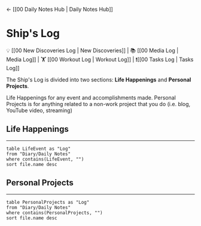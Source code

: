 <- [[00 Daily Notes Hub | Daily Notes Hub]]


# Ship's Log
💡 [[00 New Discoveries Log | New Discoveries]] | 📚 [[00 Media Log | Media Log]] | 🏋️ [[00 Workout Log | Workout Log]]  | ❗[[00 Tasks Log | Tasks Log]]

The Ship's Log is divided into two sections: **Life Happenings** and **Personal Projects**.

Life Happenings for any event and accomplishments made. Personal Projects is for anything related to a non-work project that you do (i.e. blog, YouTube video, streaming)




## Life Happenings
---

```dataview
table LifeEvent as "Log"
from "Diary/Daily Notes"
where contains(LifeEvent, "")
sort file.name desc
```

## Personal Projects
---
```dataview
table PersonalProjects as "Log"
from "Diary/Daily Notes"
where contains(PersonalProjects, "")
sort file.name desc
```